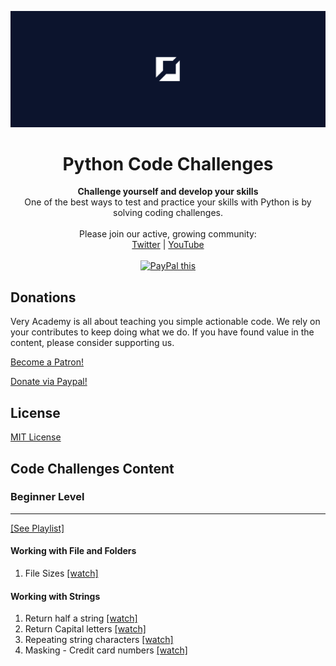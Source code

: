 ![veryacademy](/logo.png)

<div align="center">
  <h1>Python Code Challenges</h1>
</div>

<div align="center">
  <strong>
  Challenge yourself and develop your skills
  </strong>
</div>

<div align="center">
  One of the best ways to test and practice your skills with Python is by solving coding challenges.
</div>

<br>

<div align="center">
  Please join our active, growing community: <br>
  <a href="https://twitter.com/VeryAcademy">Twitter</a>
  <span> | </span>
  <a href="https://www.youtube.com/veryacademy">YouTube</a>
</div>

<br>

<div align="center">
<a href="https://www.paypal.com/donate?hosted_button_id=W55GVT4UPXPYE" 
target="_blank">
<img src="https://www.paypalobjects.com/en_GB/i/btn/btn_donate_SM.gif" alt="PayPal this" 
title="PayPal – The safer, easier way to pay online!" border="0" />
</a>
</div>

## Donations
Very Academy is all about teaching you simple actionable code. We rely on your contributes to keep doing what we do. If you have found value in the content, please consider supporting us.

<a href="https://www.patreon.com/bePatron?u=69834971" data-patreon-widget-type="become-patron-button">Become a Patron!</a>

<a href="https://www.paypal.com/donate?hosted_button_id=W55GVT4UPXPYE">Donate via Paypal!</a>

## License
[MIT License](LICENSE)

## Code Challenges Content

### Beginner Level
---

<a href="https://youtube.com/playlist?list=PLOLrQ9Pn6cayQKCYhGH4FLTgIWTUI9yx7">[See Playlist]</a>

#### Working with File and Folders
1. File Sizes <a href="https://youtu.be/2Vo4MQOlauE">[watch]</a>
#### Working with Strings
1. Return half a string <a href="https://youtu.be/esHMjvP2-hs">[watch]</a>
2. Return Capital letters <a href="https://youtu.be/ZnrjWPjF6Xs">[watch]</a>
3. Repeating string characters <a href="https://youtu.be/pzFixzQq-To">[watch]</a>
4. Masking - Credit card numbers <a href="https://youtu.be/H2uYYigqCnE">[watch]</a>

